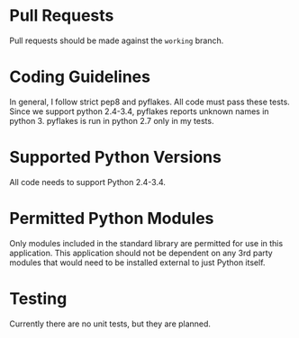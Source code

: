 # Pull Requests

Pull requests should be made against the `working` branch.

# Coding Guidelines

In general, I follow strict pep8 and pyflakes.  All code must pass these tests. Since we support python 2.4-3.4, pyflakes reports unknown names in python 3.  pyflakes is run in python 2.7 only in my tests.

# Supported Python Versions

All code needs to support Python 2.4-3.4.

# Permitted Python Modules

Only modules included in the standard library are permitted for use in this application.  This application should not be dependent on any 3rd party modules that would need to be installed external to just Python itself.

# Testing

Currently there are no unit tests, but they are planned.
